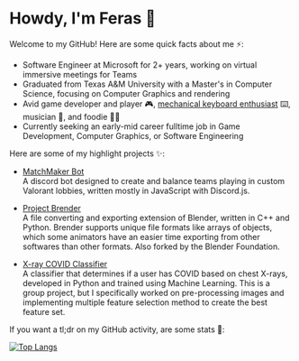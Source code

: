 Howdy, I'm Feras 👋
======

<!-- (Include LinkedIn and Website here) -->

Welcome to my GitHub! Here are some quick facts about me ⚡:
- Software Engineer at Microsoft for 2+ years, working on virtual immersive meetings for Teams
- Graduated from Texas A&M University with a Master's in Computer Science, focusing on Computer Graphics and rendering
- Avid game developer and player 🎮, [mechanical keyboard enthusiast](https://www.reddit.com/r/MechanicalKeyboards/) ⌨️, musician 🎹, and foodie 🧋🥘
- Currently seeking an early-mid career fulltime job in Game Development, Computer Graphics, or Software Engineering
<!-- - My GitHub is only a starting place! Most of my games are not here, but you can find my best games on [itch.io](itch.io/dashboard) -->

Here are some of my highlight projects ✨:

- [MatchMaker Bot](https://github.com/feraskhemakhem/MatchMaker)<br>
  A discord bot designed to create and balance teams playing in custom Valorant lobbies, written mostly in JavaScript with Discord.js.

- [Project Brender](https://github.com/sueda/brender) <br>
  A file converting and exporting extension of Blender, written in C++ and Python. Brender supports unique file formats like arrays of objects, which some animators have an easier time exporting from other softwares than other formats. Also forked by the Blender Foundation.

- [X-ray COVID Classifier](https://github.com/jeff-hykin/x-flow-team)<br>
  A classifier that determines if a user has COVID based on chest X-rays, developed in Python and trained using Machine Learning. This is a group project, but I specifically worked on pre-processing images and implementing multiple feature selection method to create the best feature set.
  
  
If you want a tl;dr on my GitHub activity, are some stats 🤔:

[![Top Langs](https://github-readme-stats.vercel.app/api/top-langs/?username=feraskhemakhem&layout=compact)](https://github.com/feraskhemakhem)

